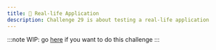 ```yaml
---
title: 🔴 Real-life Application
description: Challenge 29 is about testing a real-life application
---
```


:::note
WIP: go [here](https://github.com/tomalaforge/angular-challenges/blob/main/apps/testing-todos-list/README.md) if you want to do this challenge
:::
